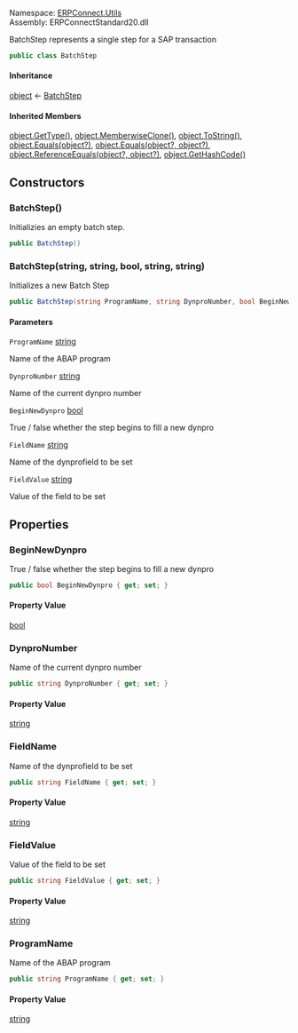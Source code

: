Namespace: [ERPConnect.Utils](../)\
Assembly: ERPConnectStandard20.dll

BatchStep represents a single step for a SAP transaction

```csharp
public class BatchStep

```

#### Inheritance

[object](https://learn.microsoft.com/dotnet/api/system.object) ← [BatchStep](./)

#### Inherited Members

[object.GetType()](https://learn.microsoft.com/dotnet/api/system.object.gettype), [object.MemberwiseClone()](https://learn.microsoft.com/dotnet/api/system.object.memberwiseclone), [object.ToString()](https://learn.microsoft.com/dotnet/api/system.object.tostring), [object.Equals(object?)](<https://learn.microsoft.com/dotnet/api/system.object.equals#system-object-equals(system-object)>), [object.Equals(object?, object?)](<https://learn.microsoft.com/dotnet/api/system.object.equals#system-object-equals(system-object-system-object)>), [object.ReferenceEquals(object?, object?)](https://learn.microsoft.com/dotnet/api/system.object.referenceequals), [object.GetHashCode()](https://learn.microsoft.com/dotnet/api/system.object.gethashcode)

## Constructors

### BatchStep()

Initializies an empty batch step.

```csharp
public BatchStep()

```

### BatchStep(string, string, bool, string, string)

Initializes a new Batch Step

```csharp
public BatchStep(string ProgramName, string DynproNumber, bool BeginNewDynpro, string FieldName, string FieldValue)

```

#### Parameters

`ProgramName` [string](https://learn.microsoft.com/dotnet/api/system.string)

Name of the ABAP program

`DynproNumber` [string](https://learn.microsoft.com/dotnet/api/system.string)

Name of the current dynpro number

`BeginNewDynpro` [bool](https://learn.microsoft.com/dotnet/api/system.boolean)

True / false whether the step begins to fill a new dynpro

`FieldName` [string](https://learn.microsoft.com/dotnet/api/system.string)

Name of the dynprofield to be set

`FieldValue` [string](https://learn.microsoft.com/dotnet/api/system.string)

Value of the field to be set

## Properties

### BeginNewDynpro

True / false whether the step begins to fill a new dynpro

```csharp
public bool BeginNewDynpro { get; set; }

```

#### Property Value

[bool](https://learn.microsoft.com/dotnet/api/system.boolean)

### DynproNumber

Name of the current dynpro number

```csharp
public string DynproNumber { get; set; }

```

#### Property Value

[string](https://learn.microsoft.com/dotnet/api/system.string)

### FieldName

Name of the dynprofield to be set

```csharp
public string FieldName { get; set; }

```

#### Property Value

[string](https://learn.microsoft.com/dotnet/api/system.string)

### FieldValue

Value of the field to be set

```csharp
public string FieldValue { get; set; }

```

#### Property Value

[string](https://learn.microsoft.com/dotnet/api/system.string)

### ProgramName

Name of the ABAP program

```csharp
public string ProgramName { get; set; }

```

#### Property Value

[string](https://learn.microsoft.com/dotnet/api/system.string)
